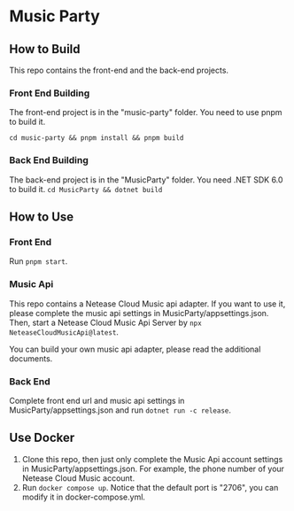 # Music Party
## How to Build
This repo contains the front-end and the back-end projects.
### Front End Building
The front-end project is in the "music-party" folder. You need to use pnpm to build it.

`cd music-party && pnpm install && pnpm build`
### Back End Building
The back-end project is in the "MusicParty" folder.
You need .NET SDK 6.0 to build it.
`cd MusicParty && dotnet build`
## How to Use
### Front End
Run `pnpm start`.
### Music Api
This repo contains a Netease Cloud Music api adapter. If you want to use it, please complete the music api settings in MusicParty/appsettings.json. Then, start a Netease Cloud Music Api Server by `npx NeteaseCloudMusicApi@latest`.

You can build your own music api adapter, please read the additional documents.
### Back End
Complete front end url and music api settings in MusicParty/appsettings.json and run `dotnet run -c release`.
## Use Docker
1. Clone this repo, then just only complete the Music Api account settings in MusicParty/appsettings.json. For example, the phone number of your Netease Cloud Music account.
2. Run `docker compose up`. Notice that the default port is "2706", you can modify it in docker-compose.yml.